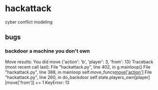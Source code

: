 # hackattack
cyber conflict modeling


## bugs

### backdoor a machine you don't own
Move results:
You did move {'action': 'b', 'player': 3, 'from': 13}
Traceback (most recent call last):
  File "hackattack.py", line 402, in <module>
    g.mainloop()
  File "hackattack.py", line 388, in mainloop
    self.move_funcs[move['action']](move)
  File "hackattack.py", line 260, in do_backdoor
    self.state.players_own[player][move['from']] += 1
KeyError: 13
